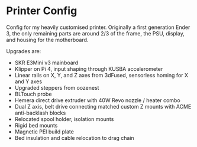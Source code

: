 # Printer Config

Config for my heavily customised printer. Originally a first generation Ender 3, the only remaining parts
are around 2/3 of the frame, the PSU, display, and housing for the motherboard.

Upgrades are:

* SKR E3Mini v3 mainboard
* Klipper on Pi 4, input shaping through KUSBA accelerometer
* Linear rails on X, Y, and Z axes from 3dFused, sensorless homing for X and Y axes
* Upgraded steppers from oozenest
* BLTouch probe
* Hemera direct drive extruder with 40W Revo nozzle / heater combo
* Dual Z axis, belt drive connecting matched custom Z mounts with ACME anti-backlash blocks
* Relocated spool holder, isolation mounts
* Rigid bed mounts
* Magnetic PEI build plate
* Bed insulation and cable relocation to drag chain


